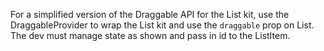 For a simplified version of the Draggable API for the List kit, use the DraggableProvider to wrap the List kit and use the `draggable` prop on List. The dev must manage state as shown and pass in id to the ListItem.